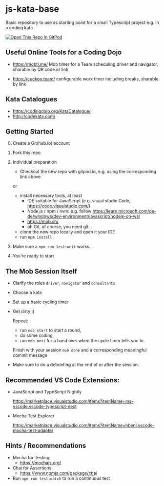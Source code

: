 # js-kata-base
Basic repository to use as starting point for a small Typescript project e.g. in a coding kata

[![Open This Repo in GitPod](https://gitpod.io/button/open-in-gitpod.svg)](https://gitpod.io/from-referrer)

## Useful Online Tools for a Coding Dojo
* https://mobti.me/
    Mob timer for a Team scheduling driver and navigator, sharable by QR code or link

* https://cuckoo.team/
    configurable work timer including breaks, sharable by link 

## Kata Catalogues

* https://codingdojo.org/KataCatalogue/
* http://codekata.com/

## Getting Started 
0. Create a Git(hub.io) account
1. Fork this repo
2. Individual preparation
    *  Checkout the new repo with gitpod.io, e.g. using the corresponding link above

    or

    * install necessary tools, at least
        * IDE suitable for JavaScript (e.g. visual studio Code, https://code.visualstudio.com/) 
        * Node.js / npm / nvm:
          e.g. follow https://learn.microsoft.com/de-de/windows/dev-environment/javascript/nodejs-on-wsl
        * https://mob.sh/ 
        * oh Git, of course, you need git...
    * clone the new repo locally and open it your IDE
    * run ```npm install```
3. Make sure a ``npm run test:unit`` works.
4. You're ready to start

## The Mob Session Itself

* Clarify the roles ``driver``, ``navigator`` and ``consultants``
* Choose a kata
* Set up a basic cycling timer
* Get dirty :)

    Repeat:
    * run ``mob start`` to start a round,
    * do some coding, 
    * run ``mob next`` for a hand over when the cycle timer tells you to.

    Finish with your session ``mob done`` and a corresponding meaningful commit message

* Make sure to do a debriefing at the end of or after the session.

## Recommended VS Code Extensions:
 * JavaScript and TypeScript Nightly
 
     https://marketplace.visualstudio.com/items?itemName=ms-vscode.vscode-typescript-next
 * Mocha Test Explorer

    https://marketplace.visualstudio.com/items?itemName=hbenl.vscode-mocha-test-adapter


## Hints / Recommendations

* Mocha for Testing
    * https://mochajs.org/
* Chai for Assertions
    * https://www.npmjs.com/package/chai
* Run ``npm run test:watch`` to run a continuous test
